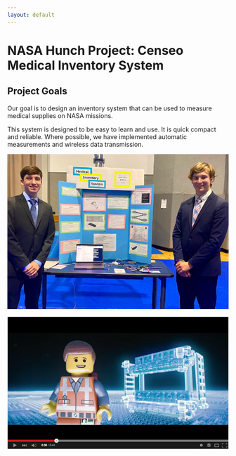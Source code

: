```yaml
---
layout: default
---
```

# NASA Hunch Project: Censeo Medical Inventory System

## Project Goals
Our goal is to design an inventory system that can be used to measure medical supplies on NASA missions.

This system is designed to be easy to learn and use.  It is quick compact and reliable.  Where possible, we have implemented automatic measurements and wireless data transmission.

![home](images/table.png)

 [![Everything Is AWESOME](images/awesome.png)](https://youtu.be/StTqXEQ2l-Y?t=37s "Everything Is AWESOME")
  
